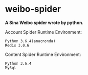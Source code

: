 # weibo-spider

**A Sina Weibo spider wrote by python.**


Account Spider Runtime Environment:

    Python 3.6.4(anacnonda)
    Redis 3.0.6

Content Spider Runtime Environment:

    Python 3.6.4
    MySql
